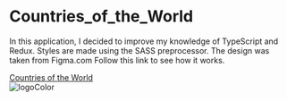 # Countries_of_the_World
In this application, I decided to improve my knowledge of TypeScript and Redux. Styles are made using the SASS preprocessor. The design was taken from Figma.com
Follow this link to see how it works.

  <a href="https://countries-of-the-world-fr5x.vercel.app" target="_blank">Countries of the World</a>  
![logoColor](https://user-images.githubusercontent.com/96144068/234046629-d073245e-5596-4b09-8334-cf94d2beb69a.jpg)
